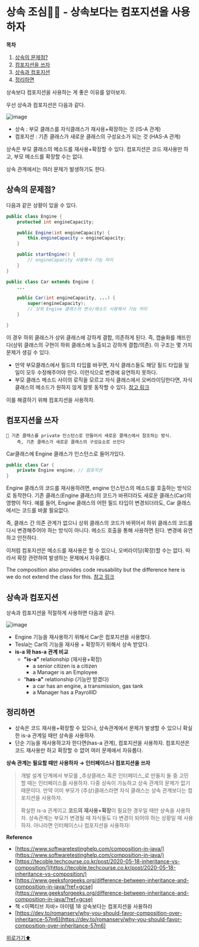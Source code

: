 # 상속 조심🙅‍♀️ - 상속보다는 컴포지션을 사용하자

**목차**

1. [상속의 문제점?](prefer\_composition\_than\_inheritance.md#상속의-문제점)
2. [컴포지션을 쓰자](prefer\_composition\_than\_inheritance.md#컴포지션을-쓰자)
3. [상속과 컴포지션](prefer\_composition\_than\_inheritance.md#상속과-컴포지션)
4. [정리하면](prefer\_composition\_than\_inheritance.md#정리하면)

상속보다 컴포지션을 사용하는 게 좋은 이유를 알아보자.

우선 상속과 컴포지션은 다음과 같다.

![image](https://user-images.githubusercontent.com/77563814/185729802-9a1529e8-ec07-4700-a673-6360d87ca4ed.png)

* 상속 : 부모 클래스를 자식클래스가 재사용+확장하는 것 (IS-A 관계)
* 컴포지션 : 기존 클래스가 새로운 클래스의 구성요소가 되는 것 (HAS-A 관계)

상속은 부모 클래스의 메소드를 재사용+확장할 수 있다. 컴포지션은 코드 재사용만 하고, 부모 메소드를 확장할 수는 없다.

상속 관계에서는 여러 문제가 발생하기도 한다.

## 상속의 문제점?

다음과 같은 상황이 있을 수 있다.

```java
public class Engine {
    protected int engineCapacity;

    public Engine(int engineCapacity) {
        this.engineCapacity = engineCapacity;
    }

    public startEngine() {
        // engineCapacity 사용해서 기능 처리
    }
}

public class Car extends Engine {
    ...

    public Car(int engineCapacity, ...) {
        super(engineCapacity);
        // 상위 Engine 클래스의 변수/메소드 사용해서 기능 처리
    }

}
```

이 경우 하위 클래스가 상위 클래스에 강하게 결합, 의존하게 된다. 즉, 캡슐화를 깨뜨린다(상위 클래스의 구현이 하위 클래스에 노출되고 강하게 결합/의존). 이 구조는 몇 가지 문제가 생길 수 있다.

* 만약 부모클래스에서 필드의 타입를 바꾸면, 자식 클래스들도 해당 필드 타입을 일일이 모두 수정해주어야 한다. 이런식으로 변경에 유연하지 못하다.
* 부모 클래스 메소드 사이의 로직을 모르고 자식 클래스에서 오버라이딩한다면, 자식 클래스의 메소드가 원하지 않게 잘못 동작할 수 있다. [참고 링크](https://happy-playboy.tistory.com/entry/Item-18-%EC%83%81%EC%86%8D%EB%B3%B4%EB%8B%A4%EB%8A%94-%EC%BB%B4%ED%8F%AC%EC%A7%80%EC%85%98%EC%9D%84-%EC%82%AC%EC%9A%A9%ED%95%98%EB%9D%BC)

이를 해결하기 위해 컴포지션을 사용하자.

## 컴포지션을 쓰자

```
🌟 기존 클래스를 private 인스턴스로 만들어서 새로운 클래스에서 참조하는 방식.
    즉, 기존 클래스가 새로운 클래스의 구성요소로 쓰인다
```

Car클래스에 Engine 클래스가 인스턴스로 들어가있다.

```java
public class Car {
    private Engine engine; // 컴포지션
}
```

Engine 클래스의 코드를 재사용하려면, engine 인스턴스의 메소드를 호출하는 방식으로 동작한다. 기존 클래스(Engine 클래스)의 코드가 바뀌더라도 새로운 클래스(Car)의 영향이 적다. 예를 들어, Engine 클래스의 어떤 필드 타입이 변경되더라도, Car 클래스에서는 코드를 바꿀 필요없다.

즉, 클래스 간 의존 관계가 없으니 상위 클래스의 코드가 바뀌어서 하위 클래스의 코드를 다시 변경해주어야 하는 방식이 아니다. 메소드 호출을 통해 사용하면 된다. 변경에 유연하고 안전하다.

이처럼 컴포지션은 메소드를 재사용은 할 수 있으나, 오버라이딩(확장)할 수는 없다. 따라서 확장 관련하여 발생하는 문제에서 자유롭다.

The composition also provides code reusability but the difference here is we do not extend the class for this. [참고 링크](https://www.geeksforgeeks.org/difference-between-inheritance-and-composition-in-java/?ref=gcse)

## 상속과 컴포지션

상속과 컴포지션을 적절하게 사용하면 다음과 같다.

![image](https://user-images.githubusercontent.com/77563814/185729831-cafd989e-c1b1-4651-bd80-d5701716d243.png)

* Engine 기능을 재사용하기 위해서 Car은 컴포지션을 사용했다.
* Tesla는 Car의 기능을 재사용 + 확장하기 위해서 상속 받았다.
* **is-a 와 has-a 관계 비교**
  * **"is-a"** relationship (재사용+확장)
    * a senior citizen is a citizen
    * a Manager is an Employee
  * “**has-a"** relationship (기능만 받겠다)
    * a car has an engine, a transmission, gas tank
    * a Manager has a PayrollID

## 정리하면

* 상속은 코드 재사용+확장할 수 있으나, 상속관계에서 문제가 발생할 수 있으니 확실한 is-a 관계일 때만 상속을 사용하자.
* 단순 기능을 재사용하고자 한다면(has-a 관계), 컴포지션을 사용하자. 컴포지션은 코드 재사용만 하고 확장할 수 없어 여러 문제에서 자유롭다.

**상속 관계는 필요할 때만 사용하자 → 인터페이스나 컴포지션을 쓰자**

> 개발 설계 단계에서 부모를 _추상클래스 혹은 인터페이스_로 만들지 둘 중 고민할 때는 인터페이스를 사용하자. 다중 상속이 가능하고 상속 관계의 문제가 없기 때문이다. 만약 이미 부모가 (추상)클래스라면 자식 클래스는 상속 관계보다는 컴포지션을 사용하자.
>
> 확실한 is-a 관계이고 **코드의 재사용+확장**이 필요한 경우일 때만 상속을 사용하자. 상속관계는 부모가 변경될 때 자식들도 다 변경이 되어야 하는 상황일 때 사용하자. 아니라면 인터페이스나 컴포지션을 사용하자❕

**Reference**

* [https://www.softwaretestinghelp.com/composition-in-java/](https://www.softwaretestinghelp.com/composition-in-java/)
* [https://tecoble.techcourse.co.kr/post/2020-05-18-inheritance-vs-composition/](https://tecoble.techcourse.co.kr/post/2020-05-18-inheritance-vs-composition/)
* [https://www.geeksforgeeks.org/difference-between-inheritance-and-composition-in-java/?ref=gcse](https://www.geeksforgeeks.org/difference-between-inheritance-and-composition-in-java/?ref=gcse)
* 책 <이펙티브 자바> 아이템 18 상속보다는 컴포지션을 사용하라
* [https://dev.to/romansery/why-you-should-favor-composition-over-inheritance-57m6](https://dev.to/romansery/why-you-should-favor-composition-over-inheritance-57m6)

[위로가기⬆](prefer\_composition\_than\_inheritance.md#상속보다는-컴포지션을-사용하자)
